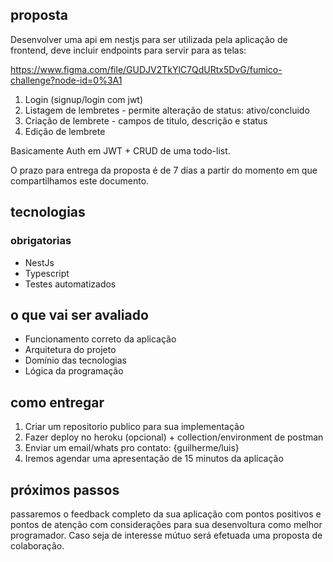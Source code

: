 ## proposta

Desenvolver uma api em nestjs para ser utilizada pela aplicação de frontend, deve incluir endpoints para servir para as telas:

https://www.figma.com/file/GUDJV2TkYlC7QdURtx5DvG/fumico-challenge?node-id=0%3A1

1. Login (signup/login com jwt)
2. Listagem de lembretes - permite alteração de status: ativo/concluido
3. Criação de lembrete - campos de titulo, descrição e status
4. Edição de lembrete

Basicamente Auth em JWT + CRUD de uma todo-list.

O prazo para entrega da proposta é de 7 dias a partir do momento em que compartilhamos este documento.

## tecnologias

### obrigatorias

- NestJs
- Typescript
- Testes automatizados

## o que vai ser avaliado

- Funcionamento correto da aplicação
- Arquitetura do projeto
- Domínio das tecnologias
- Lógica da programação

## como entregar

1. Criar um repositorio publico para sua implementação
2. Fazer deploy no heroku (opcional) + collection/environment de postman
3. Enviar um email/whats pro contato: {guilherme/luis}
4. Iremos agendar uma apresentação de 15 minutos da aplicação

## próximos passos

passaremos o feedback completo da sua aplicação com pontos positivos e pontos de atenção com considerações para sua desenvoltura como melhor programador. Caso seja de interesse mútuo será efetuada uma proposta de colaboração.
